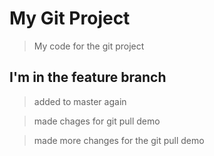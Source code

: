 # My Git Project

> My code for the git project

## I'm in the feature branch

> added to master again

>made chages for git pull demo

> made more changes for the git pull demo
